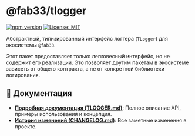 # @fab33/tlogger

[![npm version](https://badge.fury.io/js/%40fab33%2Ftlogger.svg)](https://badge.fury.io/js/%40fab33%2Ftlogger)
[![License: MIT](https://img.shields.io/badge/License-MIT-yellow.svg)](https://opensource.org/licenses/MIT)

Абстрактный, типизированный интерфейс логгера (`TLogger`) для экосистемы `@fab33`.

Этот пакет предоставляет только легковесный интерфейс, но не содержит его реализации. Это позволяет другим пакетам в
экосистеме зависеть от общего контракта, а не от конкретной библиотеки логирования.

## 📖 Документация

- **[Подробная документация (TLOGGER.md)](TLOGGER.md)**: Полное описание API, примеры использования и концепция.
- **[История изменений (CHANGELOG.md)](CHANGELOG.md)**: Все заметные изменения в проекте.
